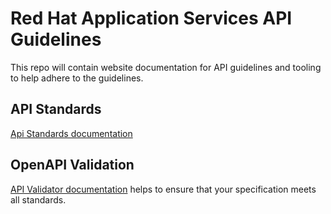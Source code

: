 # Red Hat Application Services API Guidelines

This repo will contain website documentation for API guidelines and tooling to help adhere to the guidelines.

## API Standards 

[Api Standards documentation](./docs/api-standards.md)  

## OpenAPI Validation 

[API Validator documentation](./spectral) helps to ensure that your specification meets all standards.
